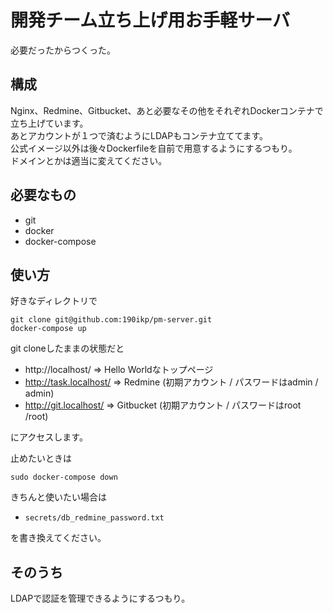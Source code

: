 # 開発チーム立ち上げ用お手軽サーバ
必要だったからつくった。

## 構成
Nginx、Redmine、Gitbucket、あと必要なその他をそれぞれDockerコンテナで立ち上げています。  
あとアカウントが１つで済むようにLDAPもコンテナ立ててます。  
公式イメージ以外は後々Dockerfileを自前で用意するようにするつもり。  
ドメインとかは適当に変えてください。

## 必要なもの
- git
- docker
- docker-compose

## 使い方
好きなディレクトリで
```
git clone git@github.com:190ikp/pm-server.git
docker-compose up
```
git cloneしたままの状態だと
- http://localhost/ => Hello Worldなトップページ
- http://task.localhost/  => Redmine (初期アカウント / パスワードはadmin / admin)
- http://git.localhost/  => Gitbucket (初期アカウント / パスワードはroot /root)

にアクセスします。

止めたいときは
```
sudo docker-compose down
``` 
きちんと使いたい場合は
- `secrets/db_redmine_password.txt`

を書き換えてください。

## そのうち
LDAPで認証を管理できるようにするつもり。
